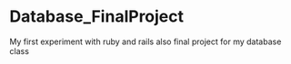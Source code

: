Database_FinalProject
=====================

My first experiment with ruby and rails also final project for my database class
